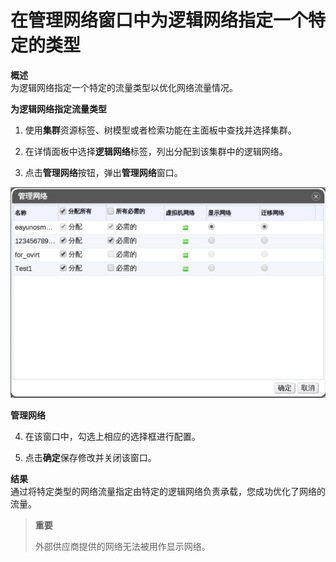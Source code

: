 # 在管理网络窗口中为逻辑网络指定一个特定的类型

**概述**<br/>
为逻辑网络指定一个特定的流量类型以优化网络流量情况。

**为逻辑网络指定流量类型**

1. 使用**集群**资源标签、树模型或者检索功能在主面板中查找并选择集群。

2. 在详情面板中选择**逻辑网络**标签，列出分配到该集群中的逻辑网络。

3. 点击**管理网络**按钮，弹出**管理网络**窗口。

 ![管理网络窗口](../../images/Logical_Networks-Manage_Networks_Window.png)

 **管理网络**

4. 在该窗口中，勾选上相应的选择框进行配置。

5. 点击**确定**保存修改并关闭该窗口。

**结果**<br/>
通过将特定类型的网络流量指定由特定的逻辑网络负责承载，您成功优化了网络的流量。

> **重要**
>
> 外部供应商提供的网络无法被用作显示网络。
